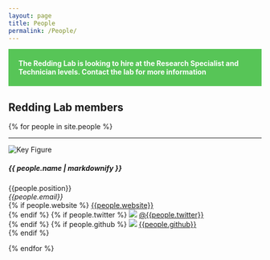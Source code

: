 ```yaml
---
layout: page
title: People
permalink: /People/
---
```


<style>
.alert {
  padding: 20px;
  background-color: #57c557;
  color: white;
}

.closebtn {
  margin-left: 15px;
  color: white;
  font-weight: bold;
  float: right;
  font-size: 22px;
  line-height: 20px;
  cursor: pointer;
  transition: 0.3s;
}

.closebtn:hover {
  color: black;
}
</style>


<div class="alert">
  <b>The Redding Lab is looking to hire at the Research Specialist 
  and Technician levels. Contact the lab for more information</b>
</div>

<h2>Redding Lab members</h2>

{% for people in site.people %}
<hr>
<div class="row">
    <div class="col-md-4">
        <img class = "img-fluid" src = "{{people.image}}" alt = "Key Figure" style="max-height: 200px;">
    </div>
    <div class="col-md-8">
        <div><h5>{{ people.name | markdownify }}</h5>
        {{people.position}} <br>
        <em>{{people.email}}</em> <br>
        {% if people.website %}
            <a style="overflow-wrap: break-word;" href= "{{people.website}}">{{people.website}}</a> <br>
        {% endif %}
        {% if people.twitter %}
            <a href="http://twitter.com"><img class="inline-block mem-icon" src="/static/img/twitter2_logo.svg"></a>
            <a href= "http://twitter.com/{{member.twitter}}"> @{{people.twitter}} </a> <br>
        {% endif %}
        {% if people.github %}
            <a href="http://github.com"><img class="inline-bloc mem-icon" src="/static/img/github_logo.svg"></a>
            <a href= "http://github.com/{{member.github}}"> {{people.github}} </a> <br>
        {% endif %}
        </div>
    </div>
</div>

{% endfor %}
